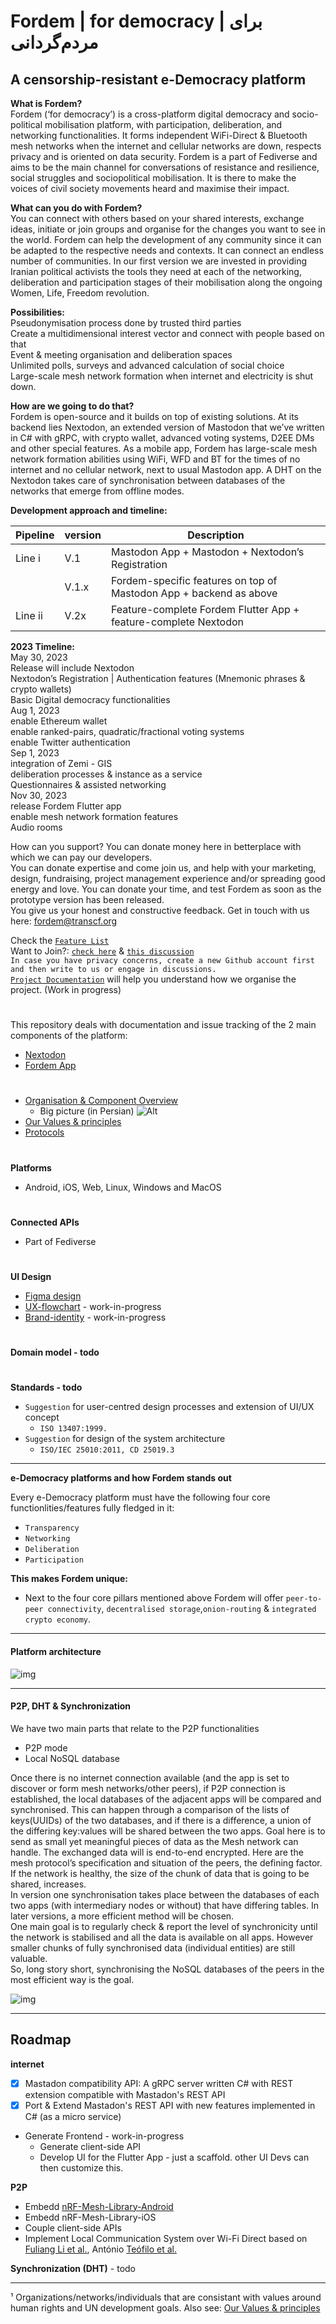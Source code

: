 
# Fordem | for democracy | برای مردم‌گردانی
## A censorship-resistant e-Democracy platform  
  
**What is Fordem?**  
Fordem (‘for democracy’) is a cross-platform digital democracy and socio-political mobilisation platform, with participation, deliberation, and networking functionalities. It forms independent WiFi-Direct & Bluetooth mesh networks when the internet and cellular networks are down, respects privacy and is oriented on data security. Fordem is a part of Fediverse and aims to be the main channel for conversations of resistance and resilience, social struggles and sociopolitical mobilisation. It is there to make the voices of civil society movements heard and maximise their impact.  
  
**What can you do with Fordem?**  
You can connect with others based on your shared interests, exchange ideas, initiate or join groups and organise for the changes you want to see in the world. Fordem can help the development of any community since it can be adapted to the respective needs and contexts. It can connect an endless number of communities. In our first version we are invested in providing Iranian political activists the tools they need at each of the networking, deliberation and participation stages of their mobilisation along the ongoing Women, Life, Freedom revolution. 
  
**Possibilities:**  
Pseudonymisation process done by trusted third parties  
Create a multidimensional interest vector and connect with people based on that  
Event & meeting organisation and deliberation spaces  
Unlimited polls, surveys and advanced calculation of social choice  
Large-scale mesh network formation when internet and electricity is shut down. 

  
**How are we going to do that?**  
Fordem is open-source and it builds on top of existing solutions. At its backend lies Nextodon, an extended version of Mastodon that we’ve written in C# with gRPC, with crypto wallet, advanced voting systems, D2EE DMs and other special features. As a mobile app, Fordem has large-scale mesh network formation abilities using WiFi, WFD and BT for the times of no internet and no cellular network, next to usual Mastodon app. A DHT on the Nextodon takes care of synchronisation between databases of the networks that emerge from offline modes.


**Development approach and timeline:**


|Pipeline|version|Description|
|-	|-	|-									|
|Line i| V.1 | Mastodon App + Mastodon + Nextodon’s Registration|Authentication features|
|	|V.1.x| Fordem-specific features on top of Mastodon App + backend as above	|
| Line ii|V.2x|Feature-complete Fordem Flutter App + feature-complete Nextodon		|

**2023 Timeline:**  
May 30, 2023  
Release will include Nextodon  
Nextodon’s Registration | Authentication features (Mnemonic phrases & crypto wallets)   
Basic Digital democracy functionalities  
Aug 1, 2023  
enable Ethereum wallet  
enable ranked-pairs, quadratic/fractional voting systems  
enable Twitter authentication  
Sep 1, 2023  
integration of  Zemi - GIS  
deliberation processes & instance as a service  
Questionnaires & assisted networking  
Nov 30, 2023  
release Fordem Flutter app  
enable mesh network formation features  
Audio rooms  

  
How can you support?
You can donate money here in betterplace with which we can pay our developers.  
You can donate expertise and come join us, and help with your marketing, design, fundraising, project management experience and/or spreading good energy and love. 
You can donate your time, and test Fordem as soon as the prototype version has been released.  
You give us your honest and constructive feedback. 
Get in touch with us here: fordem@transcf.org  

    
Check the [`Feature List`](https://github.com/tcfev/Fordem/issues/85)  
Want to Join?: [`check here`](https://github.com/tcfev/Fordem/issues/61)  & [`this discussion`](https://github.com/tcfev/Fordem/discussions/52)  
`In case you have privacy concerns, create a new Github account first and then write to us or engage in discussions.`  
[`Project Documentation`](https://github.com/tcfev/Fordem-documentation) will help you understand how we organise the project. (Work in progress)
#
This repository deals with documentation and issue tracking of the 2 main components of the platform:
* [Nextodon](https://github.com/tcfev/nextodon)
* [Fordem App](https://github.com/tcfev/fordem-app)
#
* [Organisation & Component Overview](https://github.com/tcfev/fordem/blob/main/.assets/organisation.md)
	* Big picture (in Persian)
![Alt](.assets/big-picture-per.drawio.png)
* [Our Values & principles](https://github.com/tcfev/fordem/issues/57)
* [Protocols](https://github.com/tcfev/fordem/tree/main/.assets/.protocols)
#
**Platforms**
- Android, iOS, Web, Linux, Windows and MacOS
#
**Connected APIs**
- Part of Fediverse
#
**UI Design**  
* [Figma design](https://www.figma.com/file/VHFRoqXfhc2ThZQMZUXcje/%D8%A8%D8%B1%D8%A7%DB%8C-%D9%85%D8%B1%D8%AF%D9%85%E2%80%8C%D8%B3%D8%A7%D9%84%D8%A7%D8%B1%DB%8C%2Ff%C3%BCrDem?node-id=0%3A1)  
* [UX-flowchart](https://github.com/tcfev/Fordem/blob/main/.assets/ux-flowchart.md) - work-in-progress
* [Brand-identity](https://github.com/tcfev/Fordem/blob/main/.assets/brand-identity.md) - work-in-progress  
#
**Domain model - todo**  
#
**Standards - todo**  
- `Suggestion` for user-centred design processes and extension of UI/UX concept
    * `ISO 13407:1999.`
- `Suggestion` for design of the system architecture
    * `ISO/IEC 25010:2011, CD 25019.3`
---
**e-Democracy platforms and how Fordem stands out**  

Every e-Democracy platform must have the following four core functionlities/features fully fledged in it: 
- `Transparency`
- `Networking`
- `Deliberation`
- `Participation`

**This makes Fordem unique:**  
* Next to the four core pillars mentioned above Fordem will offer `peer-to-peer connectivity`, `decentralised storage`,`onion-routing` & `integrated crypto economy`.
---
#### Platform architecture
![img](https://github.com/tcfev/Fordem/blob/main/.assets/Fordem-Architecture-Architecture.drawio.png)

---
#### P2P, DHT & Synchronization
We have two main parts that relate to the P2P functionalities  
- P2P mode  
- Local NoSQL database  
  
Once there is no internet connection available (and the app is set to discover or form mesh networks/other peers), if P2P connection is established, the local databases of the adjacent apps will be compared and synchronised. This can happen through a comparison of the lists of keys(UUIDs) of the two databases, and if there is a difference, a union of the differing key:values will be shared between the two apps. Goal here is to send as small yet meaningful pieces of data as the Mesh network can handle. The exchanged data will is end-to-end encrypted.
Here are the mesh protocol’s specification and situation of the peers, the defining factor.  
If the network is healthy, the size of the chunk of data that is going to be shared, increases.  
In version one synchronisation takes place between the databases of each two apps (with intermediary nodes or without) that have differing tables. In later versions, a more efficient method will be chosen.  
One main goal is to regularly check & report the level of synchronicity until the network is stabilised and all the data is available on all apps. However smaller chunks of fully synchronised data (individual entities) are still valuable.  
So, long story short, synchronising the NoSQL databases of the peers in the most efficient way is the goal.
  
![img](https://github.com/tcfev/Fordem/blob/main/.assets/Fordem-P2P-DHT-Diagramm.drawio.png)

---

## Roadmap
**internet**
 - [x] Mastadon compatibility API: A gRPC server written C# with REST extension compatible with Mastadon's REST API
 - [x] Port & Extend Mastadon's REST API with new features implemented in C# (as a micro service) 
 - Generate Frontend - work-in-progress
	 - Generate client-side API
	 - Develop UI for the Flutter App - just a scaffold. other UI Devs can then customize this.

**P2P**
- Embedd [nRF-Mesh-Library-Android](https://github.com/NordicSemiconductor/Android-nRF-Mesh-Library) 
- Embedd nRF-Mesh-Library-iOS
- Couple client-side APIs
- Implement Local Communication System over Wi-Fi Direct based on [Fuliang Li et al.](https://ieeexplore.ieee.org/document/9011605), António [Teófilo et al.](https://www.researchgate.net/publication/352213057_RedMesh_A_WiFi-Direct_Network_Formation_Algorithm_for_Large-Scale_Scenarios)

**Synchronization (DHT)** - todo

---
¹ Organizations/networks/individuals that are consistant with values around human rights and UN development goals. Also see: [Our Values & principles](https://github.com/tcfev/Fordem/issues/57)


